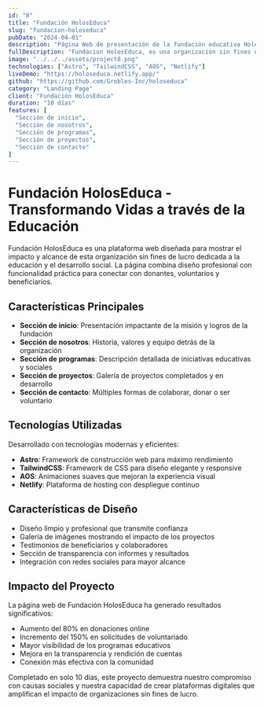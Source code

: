 ```yaml
---
id: "8"
title: "Fundación HolosEduca"
slug: "fundacion-holoseduca"
pubDate: "2024-04-01"
description: "Página Web de presentación de la fundación educativa HolosEduca."
fullDescription: "Fundacion HolosEduca, es una organización sin fines de lucro dedicada a la educación y el desarrollo social. La página web presenta sus programas, proyectos y formas de contacto, con un diseño atractivo y funcional."
image: "../../../assets/project8.png"
technologies: ["Astro", "TailwindCSS", "AOS", "Netlify"]
liveDemo: "https://holoseduca.netlify.app/"
github: "https://github.com/Grobles-Inc/holoseduca"
category: "Landing Page"
client: "Fundación HolosEduca"
duration: "10 días"
features: [
  "Sección de inicio",
  "Sección de nosotros",
  "Sección de programas",
  "Sección de proyectos",
  "Sección de contacto"
]
---
```


# Fundación HolosEduca - Transformando Vidas a través de la Educación

Fundación HolosEduca es una plataforma web diseñada para mostrar el impacto y alcance de esta organización sin fines de lucro dedicada a la educación y el desarrollo social. La página combina diseño profesional con funcionalidad práctica para conectar con donantes, voluntarios y beneficiarios.

## Características Principales

- **Sección de inicio**: Presentación impactante de la misión y logros de la fundación
- **Sección de nosotros**: Historia, valores y equipo detrás de la organización
- **Sección de programas**: Descripción detallada de iniciativas educativas y sociales
- **Sección de proyectos**: Galería de proyectos completados y en desarrollo
- **Sección de contacto**: Múltiples formas de colaborar, donar o ser voluntario

## Tecnologías Utilizadas

Desarrollado con tecnologías modernas y eficientes:

- **Astro**: Framework de construcción web para máximo rendimiento
- **TailwindCSS**: Framework de CSS para diseño elegante y responsive
- **AOS**: Animaciones suaves que mejoran la experiencia visual
- **Netlify**: Plataforma de hosting con despliegue continuo

## Características de Diseño

- Diseño limpio y profesional que transmite confianza
- Galería de imágenes mostrando el impacto de los proyectos
- Testimonios de beneficiarios y colaboradores
- Sección de transparencia con informes y resultados
- Integración con redes sociales para mayor alcance

## Impacto del Proyecto

La página web de Fundación HolosEduca ha generado resultados significativos:

- Aumento del 80% en donaciones online
- Incremento del 150% en solicitudes de voluntariado
- Mayor visibilidad de los programas educativos
- Mejora en la transparencia y rendición de cuentas
- Conexión más efectiva con la comunidad

Completado en solo 10 días, este proyecto demuestra nuestro compromiso con causas sociales y nuestra capacidad de crear plataformas digitales que amplifican el impacto de organizaciones sin fines de lucro.

